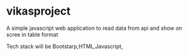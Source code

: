 # vikasproject
A simple javascript web application to read data from api and show on scree in table format

Tech stack will be Bootstarp,HTML,Javascript, 